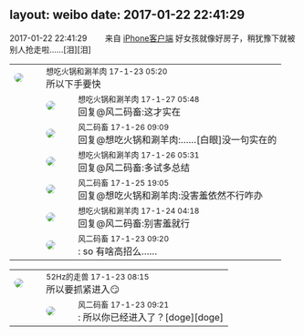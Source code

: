 layout: weibo
date: 2017-01-22 22:41:29
---
<meta name="referrer" content="no-referrer" />

2017-01-22 22:41:29  &nbsp;&nbsp;&nbsp;&nbsp;&nbsp;&nbsp; 来自 <a href="http://app.weibo.com/t/feed/9ksdit" rel="nofollow">iPhone客户端</a>
好女孩就像好房子，稍犹豫下就被别人抢走啦……[泪][泪] ​​​

<table style="width: 100%;">
  <tr>
    <td style="width: 40px;"><img style="border-radius:50%" src="https://tva1.sinaimg.cn/crop.0.1.751.751.50/71c5c7f8jw8f5hblff0u4j20kv0ky3zn.jpg?KID=imgbed,tva&Expires=1624466923&ssig=eYp5MFCDdH"></td>
    <td colspan="2"><small>想吃火锅和涮羊肉 17-1-23 05:20</small><br/>所以下手要快</td>
  </tr>
  <tr>
    <td/>
    <td style="width: 40px;"><img style="border-radius:50%" src="https://tva1.sinaimg.cn/crop.0.1.751.751.50/71c5c7f8jw8f5hblff0u4j20kv0ky3zn.jpg?KID=imgbed,tva&Expires=1624466923&ssig=eYp5MFCDdH"></td>
    <td><small>想吃火锅和涮羊肉 17-1-27 05:48</small><br/>回复@风二码畜:这才实在</td>
  </tr>
  <tr>
    <td/>
    <td style="width: 40px;"><img style="border-radius:50%" src="https://tva3.sinaimg.cn/crop.0.0.639.639.50/6d2a6003jw8f3idy69w2gj20hs0hrt9g.jpg?KID=imgbed,tva&Expires=1624466923&ssig=rY2OdmZfC%2F"></td>
    <td><small>风二码畜 17-1-26 09:09</small><br/>回复@想吃火锅和涮羊肉:……[白眼]没一句实在的</td>
  </tr>
  <tr>
    <td/>
    <td style="width: 40px;"><img style="border-radius:50%" src="https://tva1.sinaimg.cn/crop.0.1.751.751.50/71c5c7f8jw8f5hblff0u4j20kv0ky3zn.jpg?KID=imgbed,tva&Expires=1624466923&ssig=eYp5MFCDdH"></td>
    <td><small>想吃火锅和涮羊肉 17-1-26 05:31</small><br/>回复@风二码畜:多试多总结</td>
  </tr>
  <tr>
    <td/>
    <td style="width: 40px;"><img style="border-radius:50%" src="https://tva3.sinaimg.cn/crop.0.0.639.639.50/6d2a6003jw8f3idy69w2gj20hs0hrt9g.jpg?KID=imgbed,tva&Expires=1624466923&ssig=rY2OdmZfC%2F"></td>
    <td><small>风二码畜 17-1-25 19:05</small><br/>回复@想吃火锅和涮羊肉:没害羞依然不行咋办</td>
  </tr>
  <tr>
    <td/>
    <td style="width: 40px;"><img style="border-radius:50%" src="https://tva1.sinaimg.cn/crop.0.1.751.751.50/71c5c7f8jw8f5hblff0u4j20kv0ky3zn.jpg?KID=imgbed,tva&Expires=1624466923&ssig=eYp5MFCDdH"></td>
    <td><small>想吃火锅和涮羊肉 17-1-24 04:18</small><br/>回复@风二码畜:别害羞就行</td>
  </tr>
  <tr>
    <td/>
    <td style="width: 40px;"><img style="border-radius:50%" src="https://tva3.sinaimg.cn/crop.0.0.639.639.50/6d2a6003jw8f3idy69w2gj20hs0hrt9g.jpg?KID=imgbed,tva&Expires=1624466923&ssig=rY2OdmZfC%2F"></td>
    <td><small>风二码畜 17-1-23 09:20</small><br/>: so 有啥高招么……</td>
  </tr>
</table>

<table style="width: 100%;">
  <tr>
    <td style="width: 40px;"><img style="border-radius:50%" src="https://tva4.sinaimg.cn/crop.0.0.180.180.50/8beaf773jw1e8qgp5bmzyj2050050aa8.jpg?KID=imgbed,tva&Expires=1624466923&ssig=xPWIL55jKX"></td>
    <td colspan="2"><small>52Hz的走兽 17-1-23 08:15</small><br/>所以要抓紧进入😏</td>
  </tr>
  <tr>
    <td/>
    <td style="width: 40px;"><img style="border-radius:50%" src="https://tva3.sinaimg.cn/crop.0.0.639.639.50/6d2a6003jw8f3idy69w2gj20hs0hrt9g.jpg?KID=imgbed,tva&Expires=1624466923&ssig=rY2OdmZfC%2F"></td>
    <td><small>风二码畜 17-1-23 09:21</small><br/>: 所以你已经进入了？[doge][doge]</td>
  </tr>
</table>
